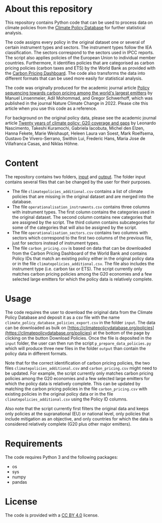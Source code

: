 # About this repository

This repository contains Python code that can be used to process data on climate policies from the [Climate Policy Database](https://climatepolicydatabase.org/) for further statistical analysis.

The code assigns every policy in the original dataset one or several of certain instrument types and sectors. The instrument types follow the IEA classification. The sectors correspond to the sectors used in IPCC reports. The script also applies policies of the European Union to individual member countries. Furthermore, it identifies policies that are categorised as carbon pricing policies (carbon taxes and ETS) by the World Bank as provided with the [Carbon Pricing Dashboard](https://carbonpricingdashboard.worldbank.org/). The code also transforms the data into different formats that can be used more easily for statistical analysis.

The code was originally produced for the academic journal article [Policy sequencing towards carbon pricing among the world's largest emitters](https://www.nature.com/articles/s41558-022-01538-8) by Manuel Linsenmeier, Adil Mohommad, and Gregor Schwerhoff, which was published in the journal Nature Climate Change in 2022. Please cite this article when you use this code as a reference.

For background on the original policy data, please see the academic journal article [Twenty years of climate policy: G20 coverage and gaps](https://doi.org/10.1080/14693062.2021.1993776) by Leonardo Nascimento, Takeshi Kuramochi, Gabriela Iacobuta, Michel den Elzen, Hanna Fekete, Marie Weishaupt, Heleen Laura van Soest, Mark Roelfsema, Gustavo De Vivero-Serrano, Swithin Lui, Frederic Hans, Maria Jose de Villafranca Casas, and Niklas Höhne.

# Content

The repository contains two folders, [input](input) and [output](output). The folder input contains several files that can be changed by the user for their purposes.
- The file `climatepolicies_additional.csv` contains a list of climate policies that are missing in the original dataset and are merged into the database.
- The file `operationalisation_instruments.csv` contains three columns with instrument types. The first column contains the categories used in the original dataset. The second column contains new categories that are assigned by the script. The third column contains subcategories for some of the categories that will also be assigned by the script.
- The file `operationalisation_sectors.csv` contains two columns with sectors which correspond to the first two columns of the previous file, just for sectors instead of instrument types.
- The file `carbon_pricing.csv` is based on data that can be downloaded from the Carbon Pricing Dashboard of the World Bank and contains Policy IDs that match an existing policy either in the original policy data or in the file `climatepolicies_additional.csv`. The file also includes the instrument type (i.e. carbon tax or ETS). The script currently only matches carbon pricing policies among the G20 economies and a few selected large emitters for which the policy data is relatively complete.

# Usage

The code requires the user to download the original data from the Climate Policy Database and deposit it as a csv file with the name `climate_policy_database_policies_export.csv` in the folder `input`. The data can be downloaded as bulk on [https://climatepolicydatabase.org/policies](https://climatepolicydatabase.org/policies) at the bottom of the page by clicking on the button Download Policies. Once the file is deposited in the `input` folder, the user can then run the script `p_prepare_data_policies.py` which will produce three new files in the folder `output` than contain the policy data in different formats.

Note that for the correct identification of carbon pricing policies, the two files `climatepolicies_additional.csv` and `carbon_pricing.csv` might need to be updated. For example, the script currently only matches carbon pricing policies among the G20 economies and a few selected large emitters for which the policy data is relatively complete. This can be updated by matching the carbon pricing policies in the file `carbon_pricing.csv` with existing policies in the original policy data or in the file `climatepolicies_additional.csv` using the Policy ID columns.

Also note that the script currently first filters the original data and keeps only policies at the supranational (EU) or national level, only policies that include mitigation as an objective, and only countries for which the data is considered relatively complete (G20 plus other major emitters).

# Requirements

The code requires Python 3 and the following packages:
- os
- sys
- numpy
- pandas

# License

The code is provided with a [CC BY 4.0](https://creativecommons.org/licenses/by/4.0/) license.

